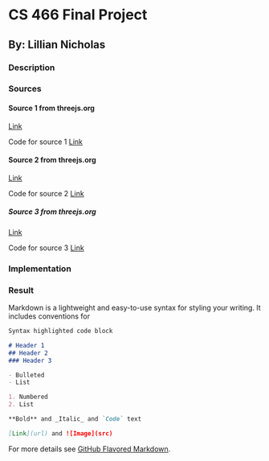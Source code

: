 # CS 466 Final Project
## By: Lillian Nicholas

### Description

### Sources

#### Source 1 from threejs.org
[Link](https://threejs.org/examples/#webgl_animation_skinning_morph)

Code for source 1
[Link](https://github.com/mrdoob/three.js/blob/master/examples/webgl_animation_skinning_morph.html)

#### Source 2 from threejs.org
[Link](https://threejs.org/examples/#webgl_lights_hemisphere)

Code for source 2
[Link](https://github.com/mrdoob/three.js/blob/master/examples/webgl_lights_hemisphere.html)

##### Source 3 from threejs.org
[Link](https://threejs.org/examples/?q=par#webgl_buffergeometry_custom_attributes_particles)

Code for source 3
[Link](https://github.com/mrdoob/three.js/blob/master/examples/webgl_buffergeometry_custom_attributes_particles.html)

### Implementation

### Result




Markdown is a lightweight and easy-to-use syntax for styling your writing. It includes conventions for

```markdown
Syntax highlighted code block

# Header 1
## Header 2
### Header 3

- Bulleted
- List

1. Numbered
2. List

**Bold** and _Italic_ and `Code` text

[Link](url) and ![Image](src)
```

For more details see [GitHub Flavored Markdown](https://guides.github.com/features/mastering-markdown/).
